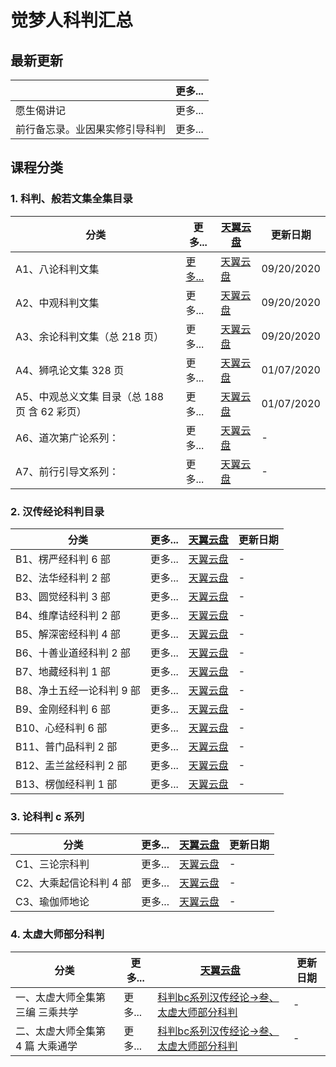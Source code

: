 # 觉梦人科判汇总 

## 最新更新

|    | 更多...  |
|---------|---|
| 愿生偈讲记     | 更多...  |
| 前行备忘录。业因果实修引导科判  | 更多...  |

## 课程分类

### 1. 科判、般若文集全集目录

|分类|更多...|[天翼云盘]()|更新日期|
|---------|---|---|---|
|A1、八论科判文集 | [更多...](a1.md)|[天翼云盘](https://cloud189-xizang-person.oos-xzls.ctyunapi.cn/7dcd8e03-e1c9-4b21-a552-4a2df1bd41ef.zip?response-content-disposition=attachment%3Bfilename%3D%22%25E5%2585%25AB%25E8%25AE%25BA%25E7%259A%2584pdf%25E5%258D%2595%25E4%25B8%25AA%25E6%2596%2587%25E4%25BB%25B620200920.zip%22&x-amz-CLIENTNETWORK=UNKNOWN&x-amz-CLOUDTYPEIN=PERSON&x-amz-CLIENTTYPEIN=WEB&Signature=r7jh9ou4abzd6YTgkq8KFku0vYk%3D&x-amz-SHID=170187920&AWSAccessKeyId=532482dfdc85e5d60592&Expires=1603038074&x-amz-limitrate=10240&x-amz-FSIZE=13712324&x-amz-UID=529733924&x-amz-UFID=41545211606700350)|09/20/2020|
|A2、中观科判文集|更多...|[天翼云盘](https://cloud189-xizang-person.oos-xzls.ctyunapi.cn/f6f51ffd-01f5-402e-980e-3e04f9eba6ba.zip?response-content-disposition=attachment%3Bfilename%3D%22%25E4%25B8%25AD%25E8%25A7%2582%25E7%25A7%2591%25E5%2588%25A4%25E6%2596%2587%25E9%259B%2586%25E7%259A%2584%25E5%258D%2595%25E4%25B8%25AApdf20200920.zip%22&x-amz-CLIENTNETWORK=UNKNOWN&x-amz-CLOUDTYPEIN=PERSON&x-amz-CLIENTTYPEIN=WEB&Signature=EhZErcDlFJ/tapx9kzAzStjcd5E%3D&x-amz-SHID=170187920&AWSAccessKeyId=532482dfdc85e5d60592&Expires=1603038342&x-amz-limitrate=10240&x-amz-FSIZE=11836590&x-amz-UID=529733924&x-amz-UFID=81397211567766507)|09/20/2020|
|A3、余论科判文集（总 218 页） |更多...|[天翼云盘](https://cloud189-xizang-person.oos-xzls.ctyunapi.cn/ffb87f68-234a-4959-927c-ae2b2c445879.zip?response-content-disposition=attachment%3Bfilename%3D%22%25E4%25BD%2599%25E8%25AE%25BA%25E7%25A7%2591%25E5%2588%25A4%25E6%2596%2587%25E9%259B%2586%25E7%259A%2584%25E5%258D%2595%25E4%25B8%25AApdf20200920.zip%22&x-amz-CLIENTNETWORK=UNKNOWN&x-amz-CLOUDTYPEIN=PERSON&x-amz-CLIENTTYPEIN=WEB&Signature=bhh9j8vR4Xkwa88BZz3uKOwgOJk%3D&x-amz-SHID=170187920&AWSAccessKeyId=532482dfdc85e5d60592&Expires=1603038382&x-amz-limitrate=10240&x-amz-FSIZE=22389857&x-amz-UID=529733924&x-amz-UFID=31450211513394542)|09/20/2020|
|A4、狮吼论文集 328 页|更多...|[天翼云盘](https://cloud189-xizang-person.oos-xzls.ctyunapi.cn/c582ebb8-810e-4409-a43f-5a6bb92fb16b.zip?response-content-disposition=attachment%3Bfilename%3D%22%25E7%258B%25AE%25E5%2590%25BC%25E8%25AE%25BA%25E6%2596%2587%25E9%259B%2586%2B%25E4%25BA%258C%25E7%2589%2588%2B%25E6%2596%25B0%25E7%25A8%25BF%2B%25E5%258D%2595%25E4%25B8%25AApdf%2B202017.zip%22&x-amz-CLIENTNETWORK=UNKNOWN&x-amz-CLOUDTYPEIN=PERSON&x-amz-CLIENTTYPEIN=WEB&Signature=tHorDziPTcFpDhhTnpFb5ouBSAk%3D&x-amz-SHID=170187920&AWSAccessKeyId=532482dfdc85e5d60592&Expires=1603039727&x-amz-limitrate=10240&x-amz-FSIZE=207766833&x-amz-UID=529733924&x-amz-UFID=11402212031497589)|01/07/2020|
|A5、中观总义文集 目录（总 188 页 含 62 彩页）|更多...|[天翼云盘](https://cloud189-xizang-person.oos-xzls.ctyunapi.cn/68d8c6b3-3069-442c-8bd5-942f823e932f.zip?response-content-disposition=attachment%3Bfilename%3D%22%25E4%25B8%25AD%25E8%25A7%2582%25E6%2580%25BB%25E4%25B9%2589%25E6%2596%2587%25E9%259B%2586%2B%25E5%258D%2595%25E4%25B8%25AApdf%2B202017.zip%22&x-amz-CLIENTNETWORK=UNKNOWN&x-amz-CLOUDTYPEIN=PERSON&x-amz-CLIENTTYPEIN=WEB&Signature=6odKCkZdOXnJk3AroLj9dOWWoNM%3D&x-amz-SHID=170187920&AWSAccessKeyId=532482dfdc85e5d60592&Expires=1603038429&x-amz-limitrate=10240&x-amz-FSIZE=8152750&x-amz-UID=529733924&x-amz-UFID=51527211615173167)|01/07/2020|
|A6、道次第广论系列：|更多...|[天翼云盘](https://cloud189-xizang-person.oos-xzls.ctyunapi.cn/a277784b-023f-4d5f-8557-a08efc3762c4.pdf?response-content-disposition=attachment%3Bfilename%3D%22%25E8%258F%25A9%25E6%258F%2590%25E9%2581%2593%25E6%25AC%25A1%25E7%25AC%25AC%25E5%25B9%25BF%25E8%25AE%25BA%25E8%25AE%25B2%25E8%25AE%25B0%2B%25E7%25A7%2591%25E5%2588%25A4%2B10%25E7%25A8%25BF%2B170%2B.pdf%22&x-amz-CLIENTNETWORK=UNKNOWN&x-amz-CLOUDTYPEIN=PERSON&x-amz-CLIENTTYPEIN=WEB&Signature=FD0MXI7TXmTu9Rcply%2BRt4st1hg%3D&x-amz-SHID=170187920&AWSAccessKeyId=532482dfdc85e5d60592&Expires=1603038485&x-amz-limitrate=10240&x-amz-FSIZE=3475573&x-amz-UID=529733924&x-amz-UFID=41367211606725010)|-|
|A7、前行引导文系列：|更多...|[天翼云盘](https://cloud189-xizang-person.oos-xzls.ctyunapi.cn/1fc42b03-a97b-4b6e-ade6-db6f13b08adf.pdf?response-content-disposition=attachment%3Bfilename%3D%22%25E5%2589%258D%25E8%25A1%258C%25E5%25BC%2595%25E5%25AF%25BC%25E6%2596%2587%2B%25E7%25A7%2591%25E5%2588%25A4%2B14%25E7%25A8%25BF%2B%25E8%25A5%25BF%25E8%2597%258F%25E5%2587%25BA%25E7%2589%2588%25E7%25A4%25BE%25E7%2589%2588%2B124.pdf%22&x-amz-CLIENTNETWORK=UNKNOWN&x-amz-CLOUDTYPEIN=PERSON&x-amz-CLIENTTYPEIN=WEB&Signature=KQfKFF2OgxziAvqP1zvwk6iztUg%3D&x-amz-SHID=170187920&AWSAccessKeyId=532482dfdc85e5d60592&Expires=1603038517&x-amz-limitrate=10240&x-amz-FSIZE=3354611&x-amz-UID=529733924&x-amz-UFID=41545211606705500)|-|


### 2. 汉传经论科判目录

|分类|更多...|[天翼云盘]()|更新日期|
|---------|---|---|---|
|B1、楞严经科判 6 部| 更多...|[天翼云盘]()|-|
|B2、法华经科判 2 部| 更多...|[天翼云盘]()|-|
|B3、圆觉经科判 3 部| 更多...|[天翼云盘]()|-|
|B4、维摩诘经科判 2 部| 更多...|[天翼云盘]()|-|
|B5、解深密经科判 4 部| 更多...|[天翼云盘]()|-|
|B6、十善业道经科判 2 部| 更多...|[天翼云盘]()|-|
|B7、地藏经科判 1 部| 更多...|[天翼云盘]()|-|
|B8、净土五经一论科判 9 部| 更多...|[天翼云盘]()|-|
|B9、金刚经科判 6 部| 更多...|[天翼云盘]()|-|
|B10、心经科判 6 部| 更多...|[天翼云盘]()|-|
|B11、普门品科判 2 部| 更多...|[天翼云盘]()|-|
|B12、盂兰盆经科判 2 部| 更多...|[天翼云盘]()|-|
|B13、楞伽经科判 1 部| 更多...|[天翼云盘]()|-|

### 3. 论科判 c 系列 

|分类|更多...|[天翼云盘]()|更新日期|
|---------|---|---|---|
|C1、三论宗科判| 更多...|[天翼云盘]()|-|
|C2、大乘起信论科判 4 部| 更多...|[天翼云盘]()|-|
|C3、瑜伽师地论 | 更多...|[天翼云盘]()|-|

### 4. 太虚大师部分科判

|分类|更多...|[天翼云盘]()|更新日期|
|---------|---|---|---|
|一、太虚大师全集第三编 三乘共学 | 更多...|[科判bc系列汉传经论->叁、太虚大师部分科判](https://cloud.189.cn/t/QZNz63n2IV3y)|-|
|二、太虚大师全集第 4 篇 大乘通学 | 更多...|[科判bc系列汉传经论->叁、太虚大师部分科判](https://cloud.189.cn/t/QZNz63n2IV3y)|-|
